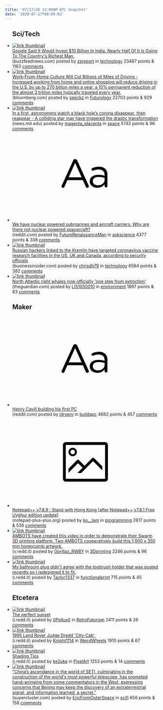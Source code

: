```yaml
---
title: '07/17/20 12:00AM UTC Snapshot'
date: '2020-07-17T00:00:03'
---
```

<ul>
<h2>Sci/Tech</h2>

<li><a href='https://www.buzzfeednews.com/article/pranavdixit/google-jio-investment-india-mukesh-ambani'><img src='https://b.thumbs.redditmedia.com/Zqnlso3zpIzNFbLNrV6XC_K-S5CZUbBZTY29F1joNog.jpg' alt='link thumbnail'></a><div><div class='linkTitle'><a href='https://www.buzzfeednews.com/article/pranavdixit/google-jio-investment-india-mukesh-ambani'>Google Said It Would Invest $10 Billion In India. Nearly Half Of It Is Going To The Country's Richest Man.</a></div>(buzzfeednews.com) posted by <a href='https://www.reddit.com/user/zsreport'>zsreport</a> in <a href='https://www.reddit.com/r/technology'>technology</a> 23487 points & 1163 <a href='https://www.reddit.com/r/technology/comments/hs8w6t/google_said_it_would_invest_10_billion_in_india/'>comments</a></div></li>

<li><a href='https://www.bloomberg.com/news/articles/2020-07-15/new-work-from-home-culture-will-cut-billions-of-miles-of-driving'><img src='https://a.thumbs.redditmedia.com/4onRQeoVHjrsRCBNq2GFzt69YokHqSsfNnfzGGWPOe4.jpg' alt='link thumbnail'></a><div><div class='linkTitle'><a href='https://www.bloomberg.com/news/articles/2020-07-15/new-work-from-home-culture-will-cut-billions-of-miles-of-driving'>Work-From-Home Culture Will Cut Billions of Miles of Driving - Increased working from home and online shopping will reduce driving in the U.S. by up to 270 billion miles a year, a 10% permanent reduction of the almost 3 trillion miles typically traveled every year.</a></div>(bloomberg.com) posted by <a href='https://www.reddit.com/user/speckz'>speckz</a> in <a href='https://www.reddit.com/r/Futurology'>Futurology</a> 22703 points & 929 <a href='https://www.reddit.com/r/Futurology/comments/hs7276/workfromhome_culture_will_cut_billions_of_miles/'>comments</a></div></li>

<li><a href='https://news.mit.edu/2020/black-hole-corona-reappear-0716'><img src='https://b.thumbs.redditmedia.com/oHrWdyFReCekSFe5ihmuPVzyLTjT-vb-2yGUeC3tAms.jpg' alt='link thumbnail'></a><div><div class='linkTitle'><a href='https://news.mit.edu/2020/black-hole-corona-reappear-0716'>In a first, astronomers watch a black hole’s corona disappear, then reappear - A colliding star may have triggered the drastic transformation</a></div>(news.mit.edu) posted by <a href='https://www.reddit.com/user/magenta_placenta'>magenta_placenta</a> in <a href='https://www.reddit.com/r/space'>space</a> 5742 points & 96 <a href='https://www.reddit.com/r/space/comments/hsabno/in_a_first_astronomers_watch_a_black_holes_corona/'>comments</a></div></li>

<li><a href='https://www.reddit.com/r/askscience/comments/hsb5no/we_have_nuclear_powered_submarines_and_aircraft/'><svg version='1.1' viewBox='-34 -12 104 64' preserveAspectRatio='xMidYMid slice' xmlns='http://www.w3.org/2000/svg' xmlns:xlink='http://www.w3.org/1999/xlink'>
    <title>text link thumbnail</title>
    <path d='M12.19,8.84a1.45,1.45,0,0,0-1.4-1h-.12a1.46,1.46,0,0,0-1.42,1L1.14,26.56a1.29,1.29,0,0,0-.14.59,1,1,0,0,0,1,1,1.12,1.12,0,0,0,1.08-.77l2.08-4.65h11l2.08,4.59a1.24,1.24,0,0,0,1.12.83,1.08,1.08,0,0,0,1.08-1.08,1.64,1.64,0,0,0-.14-.57ZM6.08,20.71l4.59-10.22,4.6,10.22Z'>
    </path>
    <path d='M32.24,14.78A6.35,6.35,0,0,0,27.6,13.2a11.36,11.36,0,0,0-4.7,1,1,1,0,0,0-.58.89,1,1,0,0,0,.94.92,1.23,1.23,0,0,0,.39-.08,8.87,8.87,0,0,1,3.72-.81c2.7,0,4.28,1.33,4.28,3.92v.5a15.29,15.29,0,0,0-4.42-.61c-3.64,0-6.14,1.61-6.14,4.64v.05c0,2.95,2.7,4.48,5.37,4.48a6.29,6.29,0,0,0,5.19-2.48V26.9a1,1,0,0,0,1,1,1,1,0,0,0,1-1.06V19A5.71,5.71,0,0,0,32.24,14.78Zm-.56,7.7c0,2.28-2.17,3.89-4.81,3.89-1.94,0-3.61-1.06-3.61-2.86v-.06c0-1.8,1.5-3,4.2-3a15.2,15.2,0,0,1,4.22.61Z'>
    </path>
    </svg></a><div><div class='linkTitle'><a href='https://www.reddit.com/r/askscience/comments/hsb5no/we_have_nuclear_powered_submarines_and_aircraft/'>We have nuclear powered submarines and aircraft carriers. Why are there not nuclear powered spacecraft?</a></div>(reddit.com) posted by <a href='https://www.reddit.com/user/FutureRenaissanceMan'>FutureRenaissanceMan</a> in <a href='https://www.reddit.com/r/askscience'>askscience</a> 4377 points & 338 <a href='https://www.reddit.com/r/askscience/comments/hsb5no/we_have_nuclear_powered_submarines_and_aircraft/'>comments</a></div></li>

<li><a href='https://www.businessinsider.com/russian-hackers-persistently-hacking-organisations-involved-in-coronavirus-vaccine-development-2020-7'><img src='https://b.thumbs.redditmedia.com/4yYiKbF5ypMsmXtYt_7S0wN12txDXL511F-Z-9BrlhI.jpg' alt='link thumbnail'></a><div><div class='linkTitle'><a href='https://www.businessinsider.com/russian-hackers-persistently-hacking-organisations-involved-in-coronavirus-vaccine-development-2020-7'>Russian hackers linked to the Kremlin have targeted coronavirus vaccine research facilities in the US, UK and Canada, according to security officials</a></div>(businessinsider.com) posted by <a href='https://www.reddit.com/user/chrisdh79'>chrisdh79</a> in <a href='https://www.reddit.com/r/technology'>technology</a> 6564 points & 382 <a href='https://www.reddit.com/r/technology/comments/hs9vqq/russian_hackers_linked_to_the_kremlin_have/'>comments</a></div></li>

<li><a href='https://www.theguardian.com/environment/2020/jul/16/north-atlantic-right-whales-critically-endangered-one-step-from-extinction'><img src='https://a.thumbs.redditmedia.com/o4p5a-aFpexErtURk4_rSg1A1nKrGAOTdL48tzlBgs0.jpg' alt='link thumbnail'></a><div><div class='linkTitle'><a href='https://www.theguardian.com/environment/2020/jul/16/north-atlantic-right-whales-critically-endangered-one-step-from-extinction'>North Atlantic right whales now officially 'one step from extinction'</a></div>(theguardian.com) posted by <a href='https://www.reddit.com/user/LIS1050010'>LIS1050010</a> in <a href='https://www.reddit.com/r/environment'>environment</a> 1897 points & 83 <a href='https://www.reddit.com/r/environment/comments/hs8ssa/north_atlantic_right_whales_now_officially_one/'>comments</a></div></li>

<h2>Maker</h2>

<li><a href='https://www.reddit.com/r/buildapc/comments/hs8y1f/henry_cavill_building_his_first_pc/'><svg version='1.1' viewBox='-34 -12 104 64' preserveAspectRatio='xMidYMid slice' xmlns='http://www.w3.org/2000/svg' xmlns:xlink='http://www.w3.org/1999/xlink'>
    <title>text link thumbnail</title>
    <path d='M12.19,8.84a1.45,1.45,0,0,0-1.4-1h-.12a1.46,1.46,0,0,0-1.42,1L1.14,26.56a1.29,1.29,0,0,0-.14.59,1,1,0,0,0,1,1,1.12,1.12,0,0,0,1.08-.77l2.08-4.65h11l2.08,4.59a1.24,1.24,0,0,0,1.12.83,1.08,1.08,0,0,0,1.08-1.08,1.64,1.64,0,0,0-.14-.57ZM6.08,20.71l4.59-10.22,4.6,10.22Z'>
    </path>
    <path d='M32.24,14.78A6.35,6.35,0,0,0,27.6,13.2a11.36,11.36,0,0,0-4.7,1,1,1,0,0,0-.58.89,1,1,0,0,0,.94.92,1.23,1.23,0,0,0,.39-.08,8.87,8.87,0,0,1,3.72-.81c2.7,0,4.28,1.33,4.28,3.92v.5a15.29,15.29,0,0,0-4.42-.61c-3.64,0-6.14,1.61-6.14,4.64v.05c0,2.95,2.7,4.48,5.37,4.48a6.29,6.29,0,0,0,5.19-2.48V26.9a1,1,0,0,0,1,1,1,1,0,0,0,1-1.06V19A5.71,5.71,0,0,0,32.24,14.78Zm-.56,7.7c0,2.28-2.17,3.89-4.81,3.89-1.94,0-3.61-1.06-3.61-2.86v-.06c0-1.8,1.5-3,4.2-3a15.2,15.2,0,0,1,4.22.61Z'>
    </path>
    </svg></a><div><div class='linkTitle'><a href='https://www.reddit.com/r/buildapc/comments/hs8y1f/henry_cavill_building_his_first_pc/'>Henry Cavill building his first PC</a></div>(reddit.com) posted by <a href='https://www.reddit.com/user/jdrvero'>jdrvero</a> in <a href='https://www.reddit.com/r/buildapc'>buildapc</a> 4682 points & 457 <a href='https://www.reddit.com/r/buildapc/comments/hs8y1f/henry_cavill_building_his_first_pc/'>comments</a></div></li>

<li><a href='https://notepad-plus-plus.org/news/v789-stand-with-hong-kong/'><svg version='1.1' viewBox='-34 -14 104 64' preserveAspectRatio='xMidYMid meet' xmlns='http://www.w3.org/2000/svg' xmlns:xlink='http://www.w3.org/1999/xlink'>
    <title>link thumbnail</title>
    <path d='M32,4H4A2,2,0,0,0,2,6V30a2,2,0,0,0,2,2H32a2,2,0,0,0,2-2V6A2,2,0,0,0,32,4ZM4,30V6H32V30Z'></path>
    <path d='M8.92,14a3,3,0,1,0-3-3A3,3,0,0,0,8.92,14Zm0-4.6A1.6,1.6,0,1,1,7.33,11,1.6,1.6,0,0,1,8.92,9.41Z'></path>
    <path d='M22.78,15.37l-5.4,5.4-4-4a1,1,0,0,0-1.41,0L5.92,22.9v2.83l6.79-6.79L16,22.18l-3.75,3.75H15l8.45-8.45L30,24V21.18l-5.81-5.81A1,1,0,0,0,22.78,15.37Z'></path>
    </svg></a><div><div class='linkTitle'><a href='https://notepad-plus-plus.org/news/v789-stand-with-hong-kong/'>Notepad++ v7.8.9 : Stand with Hong Kong [after Notepad++ v7.8.1 Free Uyghur edition update]</a></div>(notepad-plus-plus.org) posted by <a href='https://www.reddit.com/user/ko__lam'>ko__lam</a> in <a href='https://www.reddit.com/r/programming'>programming</a> 2617 points & 536 <a href='https://www.reddit.com/r/programming/comments/hs9w5n/notepad_v789_stand_with_hong_kong_after_notepad/'>comments</a></div></li>

<li><a href='https://v.redd.it/fxihae6ol7b51'><img src='https://a.thumbs.redditmedia.com/l3EptAsZAPUlpV9hKX45DOfKdNLNNcVmLQh0mORttn0.jpg' alt='link thumbnail'></a><div><div class='linkTitle'><a href='https://v.redd.it/fxihae6ol7b51'>AMBOTS have created this video in order to demonstrate their Swarm 3D printing platform. Two AMBOTS cooperatively build this 1,000 x 350 mm honeycomb artwork.</a></div>(v.redd.it) posted by <a href='https://www.reddit.com/user/Gorillaz_RWBY'>Gorillaz_RWBY</a> in <a href='https://www.reddit.com/r/3Dprinting'>3Dprinting</a> 2246 points & 96 <a href='https://www.reddit.com/r/3Dprinting/comments/hscg93/ambots_have_created_this_video_in_order_to/'>comments</a></div></li>

<li><a href='https://i.redd.it/t2pdxwqem8b51.jpg'><img src='https://b.thumbs.redditmedia.com/HyzaMgGHS-L8hdpRbAlWdzNRNdGmHGN01dQnOaFBUXI.jpg' alt='link thumbnail'></a><div><div class='linkTitle'><a href='https://i.redd.it/t2pdxwqem8b51.jpg'>My bathroom plug didn't agree with the toobrush holder that was posted recently so I redesigned it to fit.</a></div>(i.redd.it) posted by <a href='https://www.reddit.com/user/Taylor1337'>Taylor1337</a> in <a href='https://www.reddit.com/r/functionalprint'>functionalprint</a> 715 points & 45 <a href='https://www.reddit.com/r/functionalprint/comments/hsbm91/my_bathroom_plug_didnt_agree_with_the_toobrush/'>comments</a></div></li>

<h2>Etcetera</h2>

<li><a href='https://i.redd.it/z2b8bzlbe7b51.jpg'><img src='https://b.thumbs.redditmedia.com/XxsA1zfLo6XRle00xA2yyKKS1X2iL3esicO2AmhvGPc.jpg' alt='link thumbnail'></a><div><div class='linkTitle'><a href='https://i.redd.it/z2b8bzlbe7b51.jpg'>The perfect sunset</a></div>(i.redd.it) posted by <a href='https://www.reddit.com/user/0Pollux0'>0Pollux0</a> in <a href='https://www.reddit.com/r/RetroFuturism'>RetroFuturism</a> 2411 points & 26 <a href='https://www.reddit.com/r/RetroFuturism/comments/hs7tcv/the_perfect_sunset/'>comments</a></div></li>

<li><a href='https://i.redd.it/wcuc15u8i5b51.jpg'><img src='https://a.thumbs.redditmedia.com/o9e9Yj7xIumAF33De2G8njpkJrBb0EqHT7JHvlMXK84.jpg' alt='link thumbnail'></a><div><div class='linkTitle'><a href='https://i.redd.it/wcuc15u8i5b51.jpg'>1995 Land Rover Judge Dredd 'City-Cab'.</a></div>(i.redd.it) posted by <a href='https://www.reddit.com/user/Knight1114'>Knight1114</a> in <a href='https://www.reddit.com/r/WeirdWheels'>WeirdWheels</a> 1910 points & 67 <a href='https://www.reddit.com/r/WeirdWheels/comments/hs3kui/1995_land_rover_judge_dredd_citycab/'>comments</a></div></li>

<li><a href='https://i.redd.it/6qwbp5te88b51.png'><img src='https://a.thumbs.redditmedia.com/6TtkmutnbNnt94r_oEMXK709Q4oBG3V4PEwn5Xl-mh0.jpg' alt='link thumbnail'></a><div><div class='linkTitle'><a href='https://i.redd.it/6qwbp5te88b51.png'>Shading Tips</a></div>(i.redd.it) posted by <a href='https://www.reddit.com/user/ke2uke'>ke2uke</a> in <a href='https://www.reddit.com/r/PixelArt'>PixelArt</a> 1253 points & 14 <a href='https://www.reddit.com/r/PixelArt/comments/hsaatr/shading_tips/'>comments</a></div></li>

<li><a href='https://www.supercluster.com/editorial/chinas-massive-telescope-is-the-next-great-seti-hope'><img src='https://a.thumbs.redditmedia.com/vYzL9LGjDhAKQwqxtzV1w1zOCLRHs9_hFmEed32yjT8.jpg' alt='link thumbnail'></a><div><div class='linkTitle'><a href='https://www.supercluster.com/editorial/chinas-massive-telescope-is-the-next-great-seti-hope'>"China’s ascendance in the world of SETI, culminating in the construction of the world's most powerful telescope, has prompted hand-wringing from some commentators in the West, expressing concerns that Beijing may keep the discovery of an extraterrestrial signal, and information learned, a secret."</a></div>(supercluster.com) posted by <a href='https://www.reddit.com/user/EricFromOuterSpace'>EricFromOuterSpace</a> in <a href='https://www.reddit.com/r/scifi'>scifi</a> 656 points & 158 <a href='https://www.reddit.com/r/scifi/comments/hsbavv/chinas_ascendance_in_the_world_of_seti/'>comments</a></div></li>

</ul>
